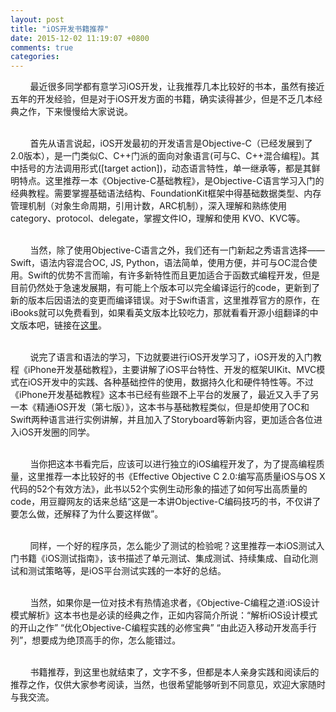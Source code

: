 ```yaml
---
layout: post
title: "iOS开发书籍推荐"
date: 2015-12-02 11:19:07 +0800
comments: true
categories: 
---
```


&nbsp;&nbsp;&nbsp;&nbsp;&nbsp;&nbsp;&nbsp;&nbsp;最近很多同学都有意学习iOS开发，让我推荐几本比较好的书本，虽然有接近五年的开发经验，但是对于iOS开发方面的书籍，确实读得甚少，但是不乏几本经典之作，下来慢慢给大家说说。</br></br>

&nbsp;&nbsp;&nbsp;&nbsp;&nbsp;&nbsp;&nbsp;&nbsp;首先从语言说起，iOS开发最初的开发语言是Objective-C（已经发展到了2.0版本），是一门类似C、C++门派的面向对象语言(可与C、C++混合编程)。其中括号的方法调用形式([target action])，动态语言特性，单一继承等，都是其鲜明特点。这里推荐一本《Objective-C基础教程》，是Objective-C语言学习入门的经典教程。需要掌握基础语法结构、FoundationKit框架中得基础数据类型、内存管理机制（对象生命周期，引用计数，ARC机制），深入理解和熟练使用category、protocol、delegate，掌握文件IO，理解和使用 KVO、KVC等。</br></br>

&nbsp;&nbsp;&nbsp;&nbsp;&nbsp;&nbsp;&nbsp;&nbsp;当然，除了使用Objective-C语言之外，我们还有一门新起之秀语言选择——Swift，语法内容混合OC, JS, Python，语法简单，使用方便，并可与OC混合使用。Swift的优势不言而喻，有许多新特性而且更加适合于函数式编程开发，但是目前仍然处于急速发展期，有可能上个版本可以完全编译运行的code，更新到了新的版本后因语法的变更而编译错误。对于Swift语言，这里推荐官方的原作，在iBooks就可以免费看到，如果看英文版本比较吃力，那就看看开源小组翻译的中文版本吧，链接在[这里](https://github.com/numbbbbb/the-swift-programming-language-in-chinese)。</br></br>

&nbsp;&nbsp;&nbsp;&nbsp;&nbsp;&nbsp;&nbsp;&nbsp;说完了语言和语法的学习，下边就要进行iOS开发学习了，iOS开发的入门教程《iPhone开发基础教程》，主要讲解了iOS平台特性、开发的框架UIKit、MVC模式在iOS开发中的实践、各种基础控件的使用，数据持久化和硬件特性等。不过《iPhone开发基础教程》这本书已经有些跟不上平台的发展了，最近又入手了另一本《精通iOS开发（第七版）》，这本书与基础教程类似，但是却使用了OC和Swift两种语言进行实例讲解，并且加入了Storyboard等新内容，更加适合各位进入iOS开发圈的同学。</br></br>

&nbsp;&nbsp;&nbsp;&nbsp;&nbsp;&nbsp;&nbsp;&nbsp;当你把这本书看完后，应该可以进行独立的iOS编程开发了，为了提高编程质量，这里推荐一本比较好的书《Effective Objective C 2.0:编写高质量iOS与OS X代码的52个有效方法》，此书以52个实例生动形象的描述了如何写出高质量的code，用豆瓣网友的话来总结“这是一本讲Objective-C编码技巧的书，不仅讲了要怎么做，还解释了为什么要这样做”。</br></br>

&nbsp;&nbsp;&nbsp;&nbsp;&nbsp;&nbsp;&nbsp;&nbsp;同样，一个好的程序员，怎么能少了测试的检验呢？这里推荐一本iOS测试入门书籍《iOS测试指南》，该书描述了单元测试、集成测试、持续集成、自动化测试和测试策略等，是iOS平台测试实践的一本好的总结。</br></br>

&nbsp;&nbsp;&nbsp;&nbsp;&nbsp;&nbsp;&nbsp;&nbsp;当然，如果你是一位对技术有热情追求者，《Objective-C编程之道:iOS设计模式解析》这本书也是必读的经典之作，正如内容简介所说：“解析iOS设计模式的开山之作” “优化Objective-C编程实践的必修宝典” “由此迈入移动开发高手行列”，想要成为绝顶高手的你，怎么能错过。</br></br>

&nbsp;&nbsp;&nbsp;&nbsp;&nbsp;&nbsp;&nbsp;&nbsp;书籍推荐，到这里也就结束了，文字不多，但都是本人亲身实践和阅读后的推荐之作，仅供大家参考阅读，当然，也很希望能够听到不同意见，欢迎大家随时与我交流。